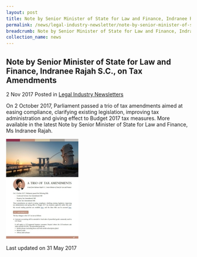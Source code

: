 ```yaml
---
layout: post
title: Note by Senior Minister of State for Law and Finance, Indranee Rajah S.C., on Tax Amendments
permalink: /news/legal-industry-newsletter/note-by-senior-minister-of-state-for-law-and-finance--indranee-r6/
breadcrumb: Note by Senior Minister of State for Law and Finance, Indranee Rajah S.C., on Tax Amendments
collection_name: news
---
```


<style>
  .image {width: 200px;}
  .image img {max-width: 100%;}
</style>

Note by Senior Minister of State for Law and Finance, Indranee Rajah S.C., on Tax Amendments
---

2 Nov 2017 Posted in [Legal Industry Newsletters](/news/legal-industry-newsletters/)

On 2 October 2017, Parliament passed a trio of tax amendments aimed at easing compliance, clarifying existing legislation, improving tax administration and giving effect to Budget 2017 tax measures. More available in the latest Note by Senior Minister of State for Law and Finance, Ms Indranee Rajah.

<div class="image">
  <a href="/files/NoteonTaxAmendments.pdf/"><img src="/images/1509613462494.jpg/"></a>
</div>

<p class="right-side-updated">Last updated on 31 May 2017</p>

